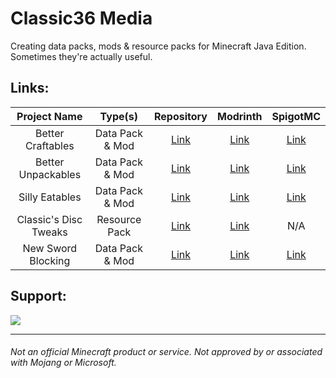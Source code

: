 # Classic36 Media

Creating data packs, mods & resource packs for Minecraft Java Edition. Sometimes they're actually useful.

## Links:

| Project Name | Type(s) | Repository | Modrinth | SpigotMC
| :--: | :--: | :--: | :--: | :--: |
Better Craftables | Data Pack & Mod | [Link](https://github.com/Classic36-Media/Better-Craftables) | [Link](https://modrinth.com/datapack/better-craftables) | [Link](https://www.spigotmc.org/resources/better-craftables.108728)
Better Unpackables | Data Pack & Mod | [Link](https://github.com/Classic36-Media/Better-Unpackables) | [Link](https://modrinth.com/datapack/better-unpackables) | [Link](https://www.spigotmc.org/resources/better-unpackables.120335)
Silly Eatables | Data Pack & Mod | [Link](https://github.com/Classic36-Media/Silly-Eatables) | [Link](https://modrinth.com/datapack/silly-eatables) | [Link](https://www.spigotmc.org/resources/silly-eatables.116362)
Classic's Disc Tweaks | Resource Pack | [Link](https://github.com/Classic36-Media/Classics-Disc-Tweaks) | [Link](https://modrinth.com/resourcepack/classics-disc-tweaks) | N/A
New Sword Blocking | Data Pack & Mod | [Link](https://github.com/Classic36-Media/New-Sword-Blocking) | [Link](https://modrinth.com/datapack/new-sword-blocking) | [Link](https://www.spigotmc.org/resources/new-sword-blocking.123532)

## Support:
[![](https://img.shields.io/discord/1107084025442607206?label=Discord&style=for-the-badge&color=5865F2&logo=discord)](https://discord.gg/vZJSDjPcmu)

***

###### Not an official Minecraft product or service. Not approved by or associated with Mojang or Microsoft.